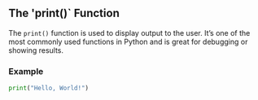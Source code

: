 ## The 'print()` Function
The `print()` function is used to display output to the user. It’s one of the most commonly used functions in Python and is great for debugging or showing results.

### Example
```python
print("Hello, World!")
 
